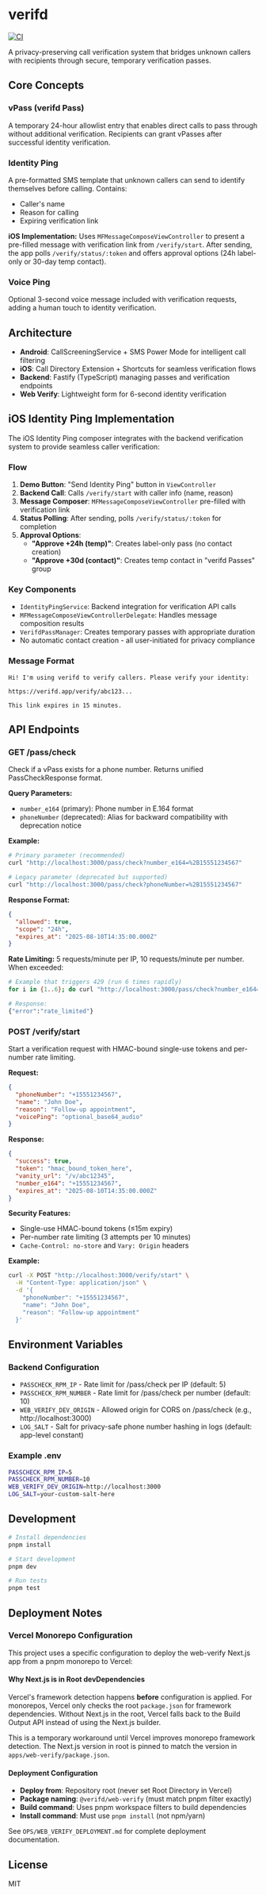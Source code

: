 # verifd

[![CI](https://github.com/verifd/verifd/actions/workflows/ci.yml/badge.svg)](https://github.com/verifd/verifd/actions/workflows/ci.yml)

A privacy-preserving call verification system that bridges unknown callers with recipients through secure, temporary verification passes.

## Core Concepts

### vPass (verifd Pass)
A temporary 24-hour allowlist entry that enables direct calls to pass through without additional verification. Recipients can grant vPasses after successful identity verification.

### Identity Ping
A pre-formatted SMS template that unknown callers can send to identify themselves before calling. Contains:
- Caller's name
- Reason for calling
- Expiring verification link

**iOS Implementation:** Uses `MFMessageComposeViewController` to present a pre-filled message with verification link from `/verify/start`. After sending, the app polls `/verify/status/:token` and offers approval options (24h label-only or 30-day temp contact).

### Voice Ping
Optional 3-second voice message included with verification requests, adding a human touch to identity verification.

## Architecture

- **Android**: CallScreeningService + SMS Power Mode for intelligent call filtering
- **iOS**: Call Directory Extension + Shortcuts for seamless verification flows
- **Backend**: Fastify (TypeScript) managing passes and verification endpoints
- **Web Verify**: Lightweight form for 6-second identity verification

## iOS Identity Ping Implementation

The iOS Identity Ping composer integrates with the backend verification system to provide seamless caller verification:

### Flow
1. **Demo Button**: "Send Identity Ping" button in `ViewController`
2. **Backend Call**: Calls `/verify/start` with caller info (name, reason)
3. **Message Composer**: `MFMessageComposeViewController` pre-filled with verification link
4. **Status Polling**: After sending, polls `/verify/status/:token` for completion
5. **Approval Options**: 
   - **"Approve +24h (temp)"**: Creates label-only pass (no contact creation)
   - **"Approve +30d (contact)"**: Creates temp contact in "verifd Passes" group

### Key Components
- `IdentityPingService`: Backend integration for verification API calls
- `MFMessageComposeViewControllerDelegate`: Handles message composition results
- `VerifdPassManager`: Creates temporary passes with appropriate duration
- No automatic contact creation - all user-initiated for privacy compliance

### Message Format
```
Hi! I'm using verifd to verify callers. Please verify your identity:

https://verifd.app/verify/abc123...

This link expires in 15 minutes.
```

## API Endpoints

### GET /pass/check

Check if a vPass exists for a phone number. Returns unified PassCheckResponse format.

**Query Parameters:**
- `number_e164` (primary): Phone number in E.164 format
- `phoneNumber` (deprecated): Alias for backward compatibility with deprecation notice

**Example:**
```bash
# Primary parameter (recommended)
curl "http://localhost:3000/pass/check?number_e164=%2B15551234567"

# Legacy parameter (deprecated but supported)
curl "http://localhost:3000/pass/check?phoneNumber=%2B15551234567"
```

**Response Format:**
```json
{
  "allowed": true,
  "scope": "24h",
  "expires_at": "2025-08-10T14:35:00.000Z"
}
```

**Rate Limiting:** 5 requests/minute per IP, 10 requests/minute per number. When exceeded:
```bash
# Example that triggers 429 (run 6 times rapidly)
for i in {1..6}; do curl "http://localhost:3000/pass/check?number_e164=%2B15551234567"; done

# Response:
{"error":"rate_limited"}
```

### POST /verify/start

Start a verification request with HMAC-bound single-use tokens and per-number rate limiting.

**Request:**
```json
{
  "phoneNumber": "+15551234567",
  "name": "John Doe", 
  "reason": "Follow-up appointment",
  "voicePing": "optional_base64_audio"
}
```

**Response:**
```json
{
  "success": true,
  "token": "hmac_bound_token_here",
  "vanity_url": "/v/abc12345",
  "number_e164": "+15551234567",
  "expires_at": "2025-08-10T14:35:00.000Z"
}
```

**Security Features:**
- Single-use HMAC-bound tokens (≤15m expiry)
- Per-number rate limiting (3 attempts per 10 minutes)
- `Cache-Control: no-store` and `Vary: Origin` headers

**Example:**
```bash
curl -X POST "http://localhost:3000/verify/start" \
  -H "Content-Type: application/json" \
  -d '{
    "phoneNumber": "+15551234567",
    "name": "John Doe",
    "reason": "Follow-up appointment"
  }'
```

## Environment Variables

### Backend Configuration
- `PASSCHECK_RPM_IP` - Rate limit for /pass/check per IP (default: 5)
- `PASSCHECK_RPM_NUMBER` - Rate limit for /pass/check per number (default: 10)  
- `WEB_VERIFY_DEV_ORIGIN` - Allowed origin for CORS on /pass/check (e.g., http://localhost:3000)
- `LOG_SALT` - Salt for privacy-safe phone number hashing in logs (default: app-level constant)

### Example .env
```bash
PASSCHECK_RPM_IP=5
PASSCHECK_RPM_NUMBER=10
WEB_VERIFY_DEV_ORIGIN=http://localhost:3000
LOG_SALT=your-custom-salt-here
```

## Development

```bash
# Install dependencies
pnpm install

# Start development
pnpm dev

# Run tests
pnpm test
```

## Deployment Notes

### Vercel Monorepo Configuration

This project uses a specific configuration to deploy the web-verify Next.js app from a pnpm monorepo to Vercel:

#### Why Next.js is in Root devDependencies
Vercel's framework detection happens **before** configuration is applied. For monorepos, Vercel only checks the root `package.json` for framework dependencies. Without Next.js in the root, Vercel falls back to the Build Output API instead of using the Next.js builder.

This is a temporary workaround until Vercel improves monorepo framework detection. The Next.js version in root is pinned to match the version in `apps/web-verify/package.json`.

#### Deployment Configuration
- **Deploy from**: Repository root (never set Root Directory in Vercel)
- **Package naming**: `@verifd/web-verify` (must match pnpm filter exactly)
- **Build command**: Uses pnpm workspace filters to build dependencies
- **Install command**: Must use `pnpm install` (not npm/yarn)

See `OPS/WEB_VERIFY_DEPLOYMENT.md` for complete deployment documentation.

## License

MIT